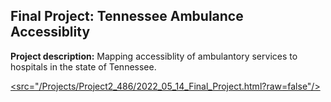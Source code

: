 ## Final Project: Tennessee Ambulance Accessiblity

**Project description:** Mapping accessiblity of ambulantory services to hospitals in the state of Tennessee.


[<src="/Projects/Project2_486/2022_05_14_Final_Project.html?raw=false"/>](/Projects/Project2_486/2022_05_14_Final_Project.html)



